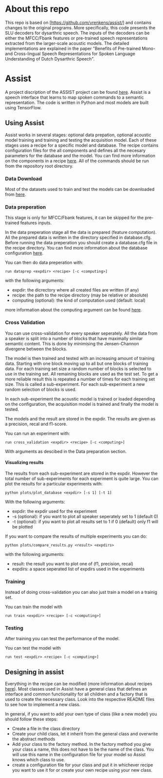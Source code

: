# About this repo

This repo is based on [https://github.com/vrenkens/assist/] and contains changes to the original programs. More specifically, this code presents the SLU decoders for dysarthric speech. The inputs of the decoders can be either the MFCC/Fbank features or pre-trained speech representations extracted from the larger-scale acoustic models. The detailed implementations are explained in the paper "Benefits of Pre-trained Mono- and Cross-lingual Speech Representations for Spoken Language Understanding of Dutch Dysarthric Speech".

# Assist

A project discription of the ASSIST project can be found
[here](https://www.esat.kuleuven.be/psi/projects/current/ASSIST). Assist is
a speech interface that learns to map spoken commands to a semantic
representation. The code is written in Python and most models are built
using TensorFlow.

## Using Assist

Assist works in several stages: optional data prepation, optional acoustic model training
and training and testing the acquisition model.
Each of these stages uses a recipe for a specific model and database.
The recipe contains configuration files for the all components and defines all
the necesary parameters for the database and the model. You can find more
information on the components in a recipe [here](config).
All of the commands should be run from the repository root directory.

### Data Download

Most of the datasets used to train and test the models can be downloaded from
[here](https://www.esat.kuleuven.be/psi/spraak/downloads/).

### Data preperation

This stage is only for MFCC/Fbank features, it can be skipped for the pre-trained
features inputs.

In the data preperation stage all the data is prepared (feature computation).
All the prepared data is written in the directory specified in database.cfg.
Before running the data preperation you should create a database.cfg file in
the recipe directory. You can find more information about the database
configuration [here](config).

You can then do data preperation with:

```
run dataprep <expdir> <recipe> [-c <computing>]
```

with the following arguments:

- expdir: the dicrectory where all created files are written (if any)
- recipe: the path to the recipe directory (may be relative or absolute)
- computing (optional): the  kind of computation used (default: local)

more information about the computing argument can be found [here](computing.md).

### Cross Validation

You can use cross-validation for every speaker seperately.
All the data from a speaker is split into a number of blocks that
have maximally similar semantic content. This is done by minimising the
Jensen-Channon divergene between the blocks.

The model is then trained and tested with an increasing amount of training data.
Starting with one block moving up to all but one blocks of training data.
For each training set size a random number of blocks is selected to use in
the training set. All remaining blocks are used as the test set. To get a more
reliable result this is repeated a number of times for each training set size.
This is called a sub-experiment. For each sub-experiment a new random selection
of blocks is used.

In each sub-experiment the acoustic model is trained or loaded depending on the
configuration, the acquisition model is trained and finally the model is tested.

The models and the result are stored in the expdir. The results are given as
a precision, recal and f1-score.

You can run an experiment with:

```
run cross_validation <expdir> <recipe> [-c <computing>]
```

With arguments as descibed in the Data preparation section.

#### Visualizing results

The results from each sub-experiment are stored in the expdir. However the total
number of sub-experiments for each experiment is quite large. You can plot the
results for a particular experiments with:

```
python plots/plot_database <expdir> [-s 1] [-t 1]
```

With the following arguments:

- expdir: the expdir used for the experiment
- -s (optional): if you want to plot all speaker seperately set to 1 (default 0)
- -t (optional): if you want to plot all results set to 1 if 0 (default) only f1
  will be plotted

If you want to compare the results of multiple experiments you can do:

```
python plots/compare_results.py <result> <expdirs>
```

with the following arguments:

- result: the result you want to plot one of (f1, precision, recal)
- expdirs: a space seperated list of expdirs used in the experiments

### Training

Instead of doing cross-validation you can also just train a model on a trainig
set. 

You can train the model with

```
run train <expdir> <recipe> [-c <computing>]
```

### Testing

After training you can test the performance of the model. 

You can test the model with

```
run test <expdir> <recipe> [-c <computing>]
```

## Designing in assist

Everything in the recipe can be modified (more information about recipes
[here](config)). Most classes used in Assist have a general
class that defines an interface and common functionality for all children and
a factory that is used to create the necessary class. Look into the respective
README files to see how to implement a new class.

In general, if you want to add your own type of class (like a new model) you
should follow these steps:

- Create a file in the class directory
- Create your child class, let it inherit from the general class and overwrite
the abstract methods
- Add your class to the factory method. In the factory method you give your
class a name, this does not have to be the name of the class. You will use
this name in the configuration file for your model so Assist knows which class
to use.
- create a configuration file for your class and put it in whichever recipe you
want to use it for or create your own recipe using your new class.
